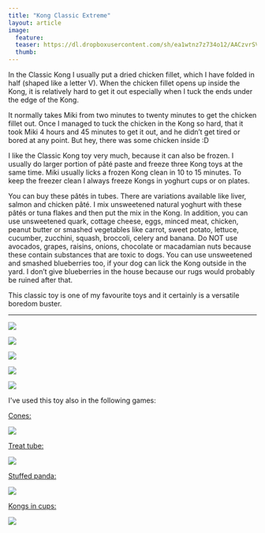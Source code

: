 ```yaml
---
title: "Kong Classic Extreme"
layout: article
image:
  feature:
  teaser: https://dl.dropboxusercontent.com/sh/ea1wtnz7z734o12/AACzvrSVdYBnDKj7SFfTyfA7a/aktivointilelut/kongit/DSC16731-245px.jpg
  thumb:
---
```

In the Classic Kong I usually put a dried chicken fillet, which I have folded in half (shaped like a letter V). When the chicken fillet opens up inside the Kong, it is relatively hard to get it out especially when I tuck the ends under the edge of the Kong.

It normally takes Miki from two minutes to twenty minutes to get the chicken fillet out. Once I managed to tuck the chicken in the Kong so hard, that it took Miki 4 hours and 45 minutes to get it out, and he didn’t get tired or bored at any point. But hey, there was some chicken inside :D

I like the Classic Kong toy very much, because it can also be frozen. I usually do larger portion of pâté paste and freeze three Kong toys at the same time. Miki usually licks a frozen Kong clean in 10 to 15 minutes. To keep the freezer clean I always freeze Kongs in yoghurt cups or on plates.

You can buy these pâtés in tubes. There are variations available like liver, salmon and chicken pâté. I mix unsweetened natural yoghurt with these pâtés or tuna flakes and then put the mix in the Kong. In addition, you can use unsweetened quark, cottage cheese, eggs, minced meat, chicken, peanut butter or smashed vegetables like carrot, sweet potato, lettuce, cucumber, zucchini, squash, broccoli, celery and banana. Do NOT use avocados, grapes, raisins, onions, chocolate or macadamian nuts because these contain substances that are toxic to dogs.
You can use unsweetened and smashed blueberries too, if your dog can lick the Kong outside in the yard. I don’t give blueberries in the house because our rugs would probably be ruined after that.

This classic toy is one of my favourite toys and it certainly is a versatile boredom buster.

---

[![](https://dl.dropboxusercontent.com/sh/ea1wtnz7z734o12/AAD177-tPP7Bv2zCFS91_1_da/aktivointilelut/kongit/DSC16731_2-800px.jpg)](https://dl.dropboxusercontent.com/sh/ea1wtnz7z734o12/AADF6PI-JLkAoONYtFslr74da/aktivointilelut/kongit/DSC16731_2.jpg)

[![](https://dl.dropboxusercontent.com/sh/ea1wtnz7z734o12/AACijOdVL8Lw6PdxutHyU6DZa/aktivointilelut/kongit/DSC19223_2-800px.jpg)](https://dl.dropboxusercontent.com/sh/ea1wtnz7z734o12/AADbkl3kfuZhs-pmx8aq4jxfa/aktivointilelut/kongit/DSC19223_2.jpg)

[![](https://dl.dropboxusercontent.com/sh/ea1wtnz7z734o12/AADjXqaP1o2ICuCeiAtCprWca/aktivointilelut/kongit/DSC19253_2-800px.jpg)](https://dl.dropboxusercontent.com/sh/ea1wtnz7z734o12/AAAwMQWFwdPu0YMLjEqwmVC6a/aktivointilelut/kongit/DSC19253_2.jpg)

[![](https://dl.dropboxusercontent.com/sh/ea1wtnz7z734o12/AACpnTsdiwZCyQ6ZzHdtR-wRa/aktivointilelut/kongit/DSC14116_2-800px.jpg)](https://dl.dropboxusercontent.com/sh/ea1wtnz7z734o12/AAC3IwQozsDOm3fS-BjNzfLWa/aktivointilelut/kongit/DSC14116_2.jpg)

[![](https://dl.dropboxusercontent.com/sh/ea1wtnz7z734o12/AACSvU-T9N-EddwzX3dEGK6ma/aktivointilelut/kongit/DSC30350_2-800px.jpg)](https://dl.dropboxusercontent.com/sh/ea1wtnz7z734o12/AADQslRdrUkVJ7i3JiKyihMxa/aktivointilelut/kongit/DSC30350_2.jpg)

I've used this toy also in the following games:

[Cones:](http://minimuutti.com/en/activation/cones/)

[![](https://dl.dropboxusercontent.com/sh/ea1wtnz7z734o12/AACOZAAx7MN9lSDAZuzxKTyPa/aktivointi/totterot/DSC40378-800px.jpg)](http://minimuutti.com/en/activation/cones/)

[Treat tube:](http://minimuutti.com/en/activation/treat-tube/)

[![](https://dl.dropboxusercontent.com/sh/ea1wtnz7z734o12/AADb_1jJmaZ2HAOTX1KXkhLDa/aktivointi/putkipiilo/DSC47917-800px.jpg)](http://minimuutti.com/en/activation/treat-tube/)

[Stuffed panda:](http://minimuutti.com/en/activation/stuffed-panda/)

[![](https://dl.dropboxusercontent.com/sh/ea1wtnz7z734o12/AAAovy7RC8sMOubZ18cCUyvxa/aktivointi/pehmopanda/DSC49437-800px.jpg)](http://minimuutti.com/en/activation/stuffed-panda/)

[Kongs in cups:](http://minimuutti.com/en/activation/kongs-in-cups/)

[![](https://dl.dropboxusercontent.com/sh/ea1wtnz7z734o12/AAAPad9TgyJqORWgVqVVHFZ1a/aktivointi/kongit-mukeissa/DSC48179-800px.jpg)](http://minimuutti.com/en/activation/kongs-in-cups/)
